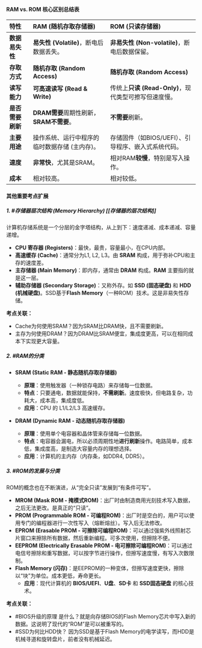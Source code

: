#### RAM vs. ROM 核心区别总结表

| 特性 | RAM (随机存取存储器) | ROM (只读存储器) |
| :--- | :--- | :--- |
| **数据易失性** | **易失性 (Volatile)**，断电后数据丢失。 | **非易失性 (Non-volatile)**，断电后数据保留。 |
| **存取方式** | **随机存取 (Random Access)** | **随机存取 (Random Access)** |
| **读写能力** | **可高速读写 (Read & Write)** | 传统上**只读 (Read-Only)**，现代类型可擦写但速度慢。 |
| **是否需要刷新** | **DRAM需要**周期性刷新，**SRAM不需要**。 | **不需要**刷新。 |
| **主要用途** | 操作系统、运行中程序的临时数据存储 (主内存)。 | 存储固件（如BIOS/UEFI）、引导程序、嵌入式系统代码。 |
| **速度** | **非常快**，尤其是SRAM。 | 相对RAM**较慢**，特别是写入操作。 |
| **成本** | 相对较高。 | 相对较低。 |

#### 其他重要考点扩展

##### 1.  #存储器层次结构 (Memory Hierarchy)  [[存储器的层次结构]] 

计算机存储系统是一个分层的金字塔结构，从上到下：速度递减、成本递减、容量递增。

*   **CPU 寄存器 (Registers)**：最快，最贵，容量最小，在CPU内部。
*   **高速缓存 (Cache)**：通常分为L1, L2, L3。由 **SRAM** 构成，用于弥补CPU和主存的速度差。
*   **主存储器 (Main Memory)**：即内存，通常由 **DRAM** 构成。**RAM** 主要指的就是这一层。
*   **辅助存储器 (Secondary Storage)**：又称外存。如 **SSD (固态硬盘)** 和 **HDD (机械硬盘)**。SSD基于**Flash Memory**（一种ROM）技术。这是非易失性存储。

**考点关联：**
*   Cache为何使用SRAM？因为SRAM比DRAM快，且不需要刷新。
*   主存为何使用DRAM？因为DRAM比SRAM便宜，集成度更高，可以在相同成本下实现更大容量。
##### 2. #RAM的分类 

*   **SRAM (Static RAM - 静态随机存取存储器)**
    *   **原理**：使用触发器（一种锁存电路）来存储每一位数据。
    *   **特点**：只要通电，数据就能保持，**不需刷新**。速度极快，但电路复杂，功耗大，成本高，集成度低。
    *   **应用**：CPU 的 L1/L2/L3 高速缓存。

*   **DRAM (Dynamic RAM - 动态随机存取存储器)**
    *   **原理**：使用单个电容器和晶体管来存储每一位数据。
    *   **特点**：电容器会漏电，所以必须周期性地**进行刷新**操作。电路简单，成本低，集成度高，是制造大容量内存的理想选择。
    *   **应用**：计算机的主内存（内存条，如DDR4, DDR5）。

##### 3. #ROM的发展与分类

ROM的概念也在不断演进，从“完全只读”发展到“有条件可写”。

*   **MROM (Mask ROM - 掩模式ROM)**：出厂时由制造商用光刻技术写入数据，之后无法更改。是真正的“只读”。
*   **PROM (Programmable ROM - 可编程ROM)**：出厂时是空白的，用户可以使用专门的编程器进行一次性写入（熔断熔丝）。写入后无法修改。
*   **EPROM (Erasable PROM - 可擦除可编程ROM)**：可以通过强紫外线照射芯片窗口来擦除所有数据，然后重新编程。可多次使用，但擦除不便。
*   **EEPROM (Electrically Erasable PROM - 电可擦除可编程ROM)**：可以通过电信号擦除和重写数据，可以按字节进行操作，但擦写速度慢，有写入次数限制。
*   **Flash Memory (闪存)**：是EEPROM的一种变体，但擦写速度更快，擦除以“块”为单位。成本更低，寿命更长。
    *   **应用**：现代计算机的 **BIOS/UEFI**、**U盘**、**SD卡** 和 **SSD固态硬盘** 的核心技术。

**考点关联：**
*   #BIOS升级的原理 是什么？就是向存储BIOS的Flash Memory芯片中写入新的数据。这说明了现代的“ROM”是可以被重写的。
*   #SSD为何比HDD快？ 因为SSD是基于Flash Memory的电学读写，而HDD是机械寻道和旋转盘片，前者没有机械延迟。
